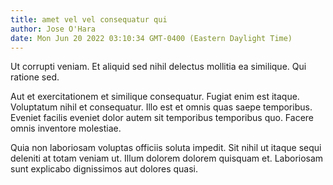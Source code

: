 ```yaml
---
title: amet vel vel consequatur qui
author: Jose O'Hara
date: Mon Jun 20 2022 03:10:34 GMT-0400 (Eastern Daylight Time)
---
```

Ut corrupti veniam. Et aliquid sed nihil delectus mollitia ea similique. Qui ratione sed.

 Aut et exercitationem et similique consequatur. Fugiat enim est itaque. Voluptatum nihil et consequatur. Illo est et omnis quas saepe temporibus. Eveniet facilis eveniet dolor autem sit temporibus temporibus quo. Facere omnis inventore molestiae.

 Quia non laboriosam voluptas officiis soluta impedit. Sit nihil ut itaque sequi deleniti at totam veniam ut. Illum dolorem dolorem quisquam et. Laboriosam sunt explicabo dignissimos aut dolores quasi.